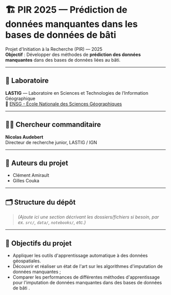 # 🏗️ PIR 2025 — Prédiction de données manquantes dans les bases de données de bâti

Projet d'Initiation à la Recherche (PIR) — 2025  
**Objectif** : Développer des méthodes de **prédiction des données manquantes** dans des bases de données liées au bâti.

---

## 🧪 Laboratoire

**LASTIG** — Laboratoire en Sciences et Technologies de l’Information Géographique  
📍 [ENSG - École Nationale des Sciences Géographiques](https://ensg.ign.fr/)

---

## 👨‍🔬 Chercheur commanditaire

**Nicolas Audebert**  
Directeur de recherche junior, LASTIG / IGN

---

## 👥 Auteurs du projet

- Clément Amirault  
- Gilles Couka

---

## 🗂️ Structure du dépôt

> *(Ajoute ici une section décrivant les dossiers/fichiers si besoin, par ex. `src/`, `data/`, `notebooks/`, etc.)*

---

## 📌 Objectifs du projet

- Appliquer les outils d'apprentissage automatique à des données géospatiales.
- Découvrir et réaliser un état de l'art sur les algorithmes d'imputation de données manquantes ;
- Comparer les performances de différentes méthodes d'apprentissage pour l'imputation de données manquantes dans des bases de données de bâti .
